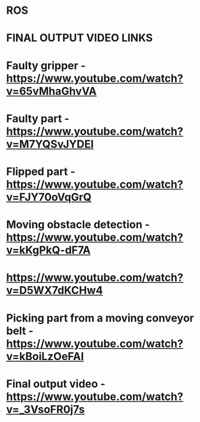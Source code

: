 # ROS
# FINAL OUTPUT VIDEO LINKS
# Faulty gripper - https://www.youtube.com/watch?v=65vMhaGhvVA
# Faulty part - https://www.youtube.com/watch?v=M7YQSvJYDEI
# Flipped part - https://www.youtube.com/watch?v=FJY70oVqGrQ
# Moving obstacle detection - https://www.youtube.com/watch?v=kKgPkQ-dF7A
#                             https://www.youtube.com/watch?v=D5WX7dKCHw4
# Picking part from a moving conveyor belt - https://www.youtube.com/watch?v=kBoiLzOeFAI
# Final output video - https://www.youtube.com/watch?v=_3VsoFR0j7s
